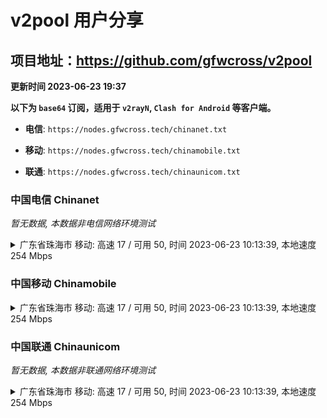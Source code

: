 # v2pool 用户分享
## 项目地址：<https://github.com/gfwcross/v2pool>
**更新时间 2023-06-23 19:37**


**以下为 `base64` 订阅，适用于 `v2rayN`, `Clash for Android` 等客户端。**

- **电信**: `https://nodes.gfwcross.tech/chinanet.txt`

- **移动**: `https://nodes.gfwcross.tech/chinamobile.txt`

- **联通**: `https://nodes.gfwcross.tech/chinaunicom.txt`


### 中国电信 Chinanet
<i>暂无数据, 本数据非电信网络环境测试</i>
<details><summary>广东省珠海市 移动: 高速 17 / 可用 50, 时间 2023-06-23 10:13:39, 本地速度 254 Mbps</summary><p>可用节点订阅：https://transfer.sh/CigaLBwYwo/running.txt<br>高速节点订阅：https://transfer.sh/muzV7p17GO/good.txt<br>低延迟节点订阅：https://transfer.sh/2sngkbP4jC/low_delay.txt</p></details>
<p></p>

### 中国移动 Chinamobile
<details><summary>广东省珠海市 移动: 高速 17 / 可用 50, 时间 2023-06-23 10:13:39, 本地速度 254 Mbps</summary><p>可用节点订阅：https://transfer.sh/CigaLBwYwo/running.txt<br>高速节点订阅：https://transfer.sh/muzV7p17GO/good.txt<br>低延迟节点订阅：https://transfer.sh/2sngkbP4jC/low_delay.txt</p></details>
<p></p>

### 中国联通 Chinaunicom
<i>暂无数据, 本数据非联通网络环境测试</i>
<details><summary>广东省珠海市 移动: 高速 17 / 可用 50, 时间 2023-06-23 10:13:39, 本地速度 254 Mbps</summary><p>可用节点订阅：https://transfer.sh/CigaLBwYwo/running.txt<br>高速节点订阅：https://transfer.sh/muzV7p17GO/good.txt<br>低延迟节点订阅：https://transfer.sh/2sngkbP4jC/low_delay.txt</p></details>
<p></p>